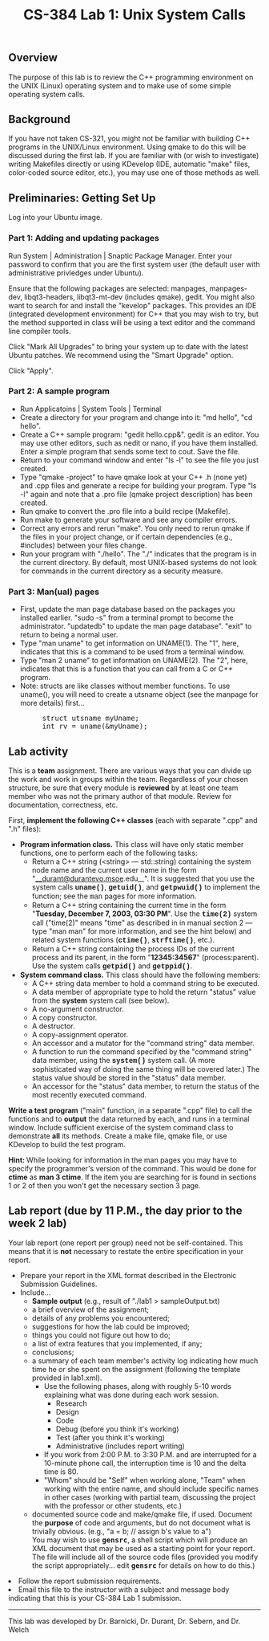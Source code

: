 ﻿---
title: "CS-384 Lab 1: Unix System Calls"
---

## Overview

The purpose of this lab is to review the C++ programming environment on the UNIX
(Linux) operating system and to make use of some simple operating system calls.

## Background

If you have not taken CS-321, you might not be familiar with building C++ programs in the UNIX/Linux environment. Using qmake
to do this will be discussed during the first lab. If you are familiar with (or wish to investigate) writing Makefiles directly
or using KDevelop (IDE, automatic &quot;make&quot; files, color-coded source editor, etc.), you may use one of those methods as well.

## Preliminaries: Getting Set Up

Log into your Ubuntu image.

### Part 1: Adding and updating packages

Run System | Administration | Snaptic Package Manager.
	Enter your password to confirm that you are the first system user
	(the default user with administrative privledges under Ubuntu).

Ensure that the following packages are selected: manpages, manpages-dev, libqt3-headers, libqt3-mt-dev (includes qmake), gedit. You might also want to search for and install the "kevelop" packages. 
This 
provides an IDE (integrated development environment) for C++ that you may wish to try, but the method supported in class will be using a text editor and the command line compiler tools.

Click "Mark All Upgrades" to bring your system up to date with the latest Ubuntu patches. We recommend using the "Smart Upgrade" option.

Click "Apply".


### Part 2: A sample program

* Run Applicatoins | System Tools | Terminal
* Create a directory for your program and change into it: "md hello", "cd hello".
* Create a C++ sample program: "gedit hello.cpp&". gedit is an editor. You may use other editors, such as nedit or nano, if you have them installed. Enter a simple program that sends some text to 
cout. Save the file.
* Return to your command window and enter "ls -l" to see the file you just created.
* Type "qmake -project" to have qmake look at your C++ .h (none yet) and .cpp files and generate a recipe for building your program. Type "ls -l" again and note that a .pro file (qmake project 
description) has been created.
* Run qmake to convert the .pro file into a build recipe (Makefile).
* Run make to generate your software and see any compiler errors.
* Correct any errors and rerun "make". You only need to rerun qmake if the files in your project change, or if certain dependencies (e.g., #includes) between your files change.
* Run your program with "./hello". The "./" indicates that the program is in the current directory. By default, most UNIX-based systems do not look for commands in the current directory as a security 
measure.

### Part 3: Man(ual) pages
* First, update the man page database based on the packages you installed earlier. "sudo -s" from a terminal prompt to become the administrator. "updatedb" to update the man page database". "exit" to 
return to being a normal user.
* Type "man uname" to get information on UNAME(1). The "1", here, indicates that this is a command to be used from a terminal window. 
* Type "man 2 uname" to get information on UNAME(2). The "2", here, indicates that this is a function that you can call from a C or C++ program.
* Note: structs are like classes without member functions. To use uname(), you will need to create a utsname object (see the manpage for more details) first...
<pre>
        struct utsname myUname;
        int rv = uname(&myUname);
</pre>

## Lab activity

This is a __team__ assignment. There are various ways that you can divide up 
the work and work in groups within the team. Regardless of your chosen structure, be sure 
that every module is __reviewed__ by at least one team member who was not the 
primary author of that module. Review for documentation, correctness, etc.

First, __implement the following C++ classes__ (each with
separate &quot;.cpp&quot; and &quot;.h&quot; files):

* __Program information class.__ This class will have only static member functions, one to perform each of the following tasks:
  * Return a C++ string (&lt;string&gt; &#8212; std::string) containing the
    system node name and the current user name in the form &quot;__durant@durantevo.msoe.edu__&quot;.
    It is suggested that you use the system calls <font face="Courier New"><b>uname()</b></font>, <font face="Courier New"><b>getuid()</b></font>,
    and <b><font face="Courier New">getpwuid()</font></b> to implement the function; see the
    <font face="Courier New">man</font> pages for
    more information.
  * Return a C++ string containing the current time in the form &quot;__Tuesday,
    December 7, 2003, 03:30 PM__&quot;. Use the __<font face="Courier New">time(2)</font>__ 
     system call ("time(2)" means "time" as described in in manual section 2 &#8212; type "man man" for more information, and see the hint below) and
    related system functions (<b><font face="Courier New">ctime()</font></b>, <b><font face="Courier New">strftime()</font></b>,
    etc.).
  * Return a C++ string containing the process IDs of the current process
    and its parent, in the form &quot;__12345:34567__&quot;
    (process:parent). Use the system calls
    __<font face="Courier New">getpid()</font>__ and __<font face="Courier New">getppid()</font>__.
* __System command class.__ This class should have the
    following members:
  * A C++ string data member to hold a command string to be executed.
  * A data member of appropriate type to hold the return &quot;status&quot;
      value from the __system__ system call (see below).
  * A no-argument constructor.
  * A copy constructor.
  * A destructor.
  * A copy-assignment operator.
  * An accessor and a mutator for the &quot;command string&quot; data member.
  * A function to run the command specified by the &quot;command string&quot;
      data member, using the __<font face="Courier New">system()</font>__ system call. (A more sophisticated way of
      doing the same thing will be covered later.) The status value should be stored in the
      &quot;status&quot; data member.
  * An accessor for the &quot;status&quot; data member, to return the status
      of the most recently executed command.

__Write a test program__ (&quot;main&quot; function, in a
separate &quot;.cpp&quot; file) to call the functions and to __output__ the
data returned by each, and runs in a terminal window. Include
sufficient exercise of the system command class to demonstrate __all__ its
methods. Create a make file, qmake file, or use KDevelop to build the test program.

<b>Hint: </b>While looking for information in the man pages you may have 
to specify the programmer's version of the command. This would be done for
<b>ctime</b> as <b>man 3 ctime</b>. If the item you are searching for is 
found in sections 1 or 2 of then you won't get the necessary section 3 page.

## Lab report (due by 11 P.M., the day prior to the week 2 lab)
      
Your lab report (one report per group) need not be self-contained. This means that it is 
__not__ necessary to restate the entire specification in your report.

* Prepare your report in the XML format described in the
    Electronic Submission Guidelines.
* Include...
  * __Sample output__ (e.g., result of "./lab1 > sampleOutput.txt)
  * a brief overview of the assignment;
  * details of any problems you encountered;
  * suggestions for how the lab could be improved;
  * things you could not figure out how to do;
  * a list of extra features that you implemented, if any;
  * conclusions;
  * a summary of each team member's activity log indicating how much time he or she spent
      on the assignment (following the template provided in lab1.xml).
    * Use the following phases, along
    with roughly 5-10 words explaining what was done during each work
    session.
      * Research
      * Design
      * Code
      * Debug (before you think it's working)  
      * Test (after you think it's working)
      * Administrative (includes report writing)
    * If you work from 2:00 P.M. to 3:30 P.M. and are interrupted
        for a 10-minute phone call, the interruption time is 10 and the
        delta time is 80.
    * "Whom" should be "Self" when working alone, "Team" when working with the entire name, and should
        include specific names in other cases (working with partial team, discussing the
        project with the professor or other students, etc.)
  * documented source code and make/qmake file, if 
      used. Document the __purpose__ of code and arguments, but do not 
      document what is trivially obvious. (e.g., "a = b; // assign b's value to a")<br/>
      You may wish to use
      <TT>__gensrc__</TT>, a shell
      script which will produce an XML document that may be used as a
      starting point for your report. The file will include all of the
      source code files (provided you modify the script appropriately...
      edit <TT>__gensrc__</TT> for details on how to do this.)  </ul>   
* Follow the report submission requirements.
* Email this file to the instructor with a subject and message
    body indicating that this is your CS-384 Lab 1 submission.
          
<hr>      
      
This lab was developed by Dr. Barnicki, Dr. Durant, Dr. Sebern, and Dr. Welch

